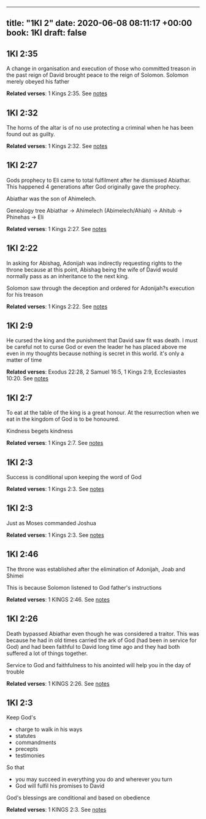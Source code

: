 
---
title: "1KI 2"
date: 2020-06-08 08:11:17 +00:00
book: 1KI
draft: false
---

## 1KI 2:35

A change in organisation and execution of those who committed treason in the past reign of David brought peace to the reign of Solomon. Solomon merely obeyed his father

**Related verses**: 1 Kings 2:35. See [notes](https://my.bible.com/notes/3447280653409444412)


## 1KI 2:32

The horns of the altar is of no use protecting a criminal when he has been found out as guilty.

**Related verses**: 1 Kings 2:32. See [notes](https://my.bible.com/notes/3447279625880461871)


## 1KI 2:27

Gods prophecy to Eli came to total fulfilment after he dismissed Abiathar. This happened 4 generations after God originally gave the prophecy.

Abiathar was the son of Ahimelech.

Genealogy tree
Abiathar -> Ahimelech (Abimelech/Ahiah) -> Ahitub -> Phinehas -> Eli

**Related verses**: 1 Kings 2:27. See [notes](https://my.bible.com/notes/3447276923146461733)


## 1KI 2:22

In asking for Abishag, Adonijah was indirectly requesting rights to the throne because at this point, Abishag being the wife of David would normally pass as an inheritance to the next king.

Solomon saw through the deception and ordered for Adonijah?s execution for his treason

**Related verses**: 1 Kings 2:22. See [notes](https://my.bible.com/notes/3447269923968770550)


## 1KI 2:9

He cursed the king and the punishment that David saw fit was death. I must be careful not to curse God or even the leader he has placed above me even in my thoughts because nothing is secret in this world. it's only a matter of time

**Related verses**: Exodus 22:28, 2 Samuel 16:5, 1 Kings 2:9, Ecclesiastes 10:20. See [notes](https://my.bible.com/notes/3424339591917461859)


## 1KI 2:7

To eat at the table of the king is a great honour. At the resurrection when we eat in the kingdom of God is to be honoured.

Kindness begets kindness

**Related verses**: 1 Kings 2:7. See [notes](https://my.bible.com/notes/3424334837455773985)


## 1KI 2:3

Success is conditional upon keeping the word of God

**Related verses**: 1 Kings 2:3. See [notes](https://my.bible.com/notes/3424332216552644888)


## 1KI 2:3

Just as Moses commanded Joshua

**Related verses**: 1 Kings 2:3. See [notes](https://my.bible.com/notes/3424059658431357429)


## 1KI 2:46

The throne was established after the elimination of Adonijah, Joab and Shimei 

This is because Solomon listened to God father's instructions

**Related verses**: 1 KINGS 2:46. See [notes](https://my.bible.com/notes/2649963474587476932)


## 1KI 2:26

Death bypassed Abiathar even though he was considered a traitor. This was because he had in old times carried the ark of God (had been in service for God) and had been faithful to David long time ago and they had both suffered a lot of things together.

Service to God and faithfulness to his anointed will help you in the day of trouble

**Related verses**: 1 KINGS 2:26. See [notes](https://my.bible.com/notes/2649956362348127157)


## 1KI 2:3

Keep God's 
- charge to walk in his ways
- statutes 
- commandments 
- precepts
- testimonies

So that 
- you may succeed in everything you do and wherever you turn
- God will fulfil his promises to David



God's blessings are conditional and based on obedience

**Related verses**: 1 KINGS 2:3. See [notes](https://my.bible.com/notes/2649945663592981402)

